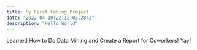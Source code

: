 ```yaml
---
title: My First Coding Project 
date: "2022-04-10T22:12:03.284Z"
description: "Hello World"
---
```


Learned How to Do Data Mining and Create a Report for Coworkers! Yay! 

